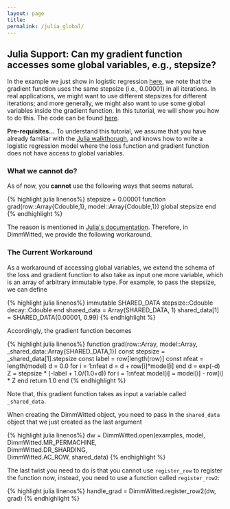 ```yaml
---
layout: page
title: 
permalink: /julia_global/
---
```


## Julia Support: Can my gradient function accesses some global variables, e.g., stepsize?

In the example we just show in logistic regression [here](/dw/julia/), we note
that the gradient function uses the same stepsize (i.e., 0.00001) in all
iterations. In real applications, we might want to use different
stepsizes for different iterations; and more generally, we might also want
to use some global variables inside the gradient function.
In this tutorial, we will show you how to do this. The code can be found
[here](https://github.com/zhangce/dw/blob/master/examples/julia_lr_shareddata.jl).

**Pre-requisites...** To understand this tutorial, we assume that you have
already familiar with the [Julia walkthorugh](/dw/julia/), and knows how to
write a logistic regression model where the loss function and gradient function
does not have access to global variables.

### What we cannot do?

As of now, you **cannot** use the following ways that
seems natural.

{% highlight julia linenos%}
stepsize = 0.00001
function grad(row::Array{Cdouble,1}, model::Array{Cdouble,1})
  global stepsize
end
{% endhighlight %}

The reason is mentioned in [Julia's documentation](http://julia.readthedocs.org/en/latest/manual/calling-c-and-fortran-code/#accessing-global-variables). Therefore, in DimmWitted,
we provide the following workaround.

### The Current Workaround

As a workaround of accessing global variables, we extend the schema
of the loss and gradient function to also take as input one more
variable, which is an array of arbitrary immutable type.
For example, to pass the stepsize, we can define

{% highlight julia linenos%}
immutable SHARED_DATA
	stepsize::Cdouble
	decay::Cdouble
end
shared_data = Array(SHARED_DATA, 1)
shared_data[1] = SHARED_DATA(0.00001, 0.99)
{% endhighlight %}

Accordingly, the gradient function becomes

{% highlight julia linenos%}
function grad(row::Array, model::Array, _shared_data::Array{SHARED_DATA,1})
	const stepsize = _shared_data[1].stepsize
	const label = row[length(row)]
	const nfeat = length(model)
	d = 0.0
	for i = 1:nfeat
		d = d + row[i]*model[i]
	end
	d = exp(-d)
	Z = stepsize * (-label + 1.0/(1.0+d))
  	for i = 1:nfeat
  		model[i] = model[i] - row[i] * Z
  	end
	return 1.0
end
{% endhighlight %}

Note that, this gradient function takes as input 
a variable called `_shared_data`.

When creating the DimmWitted object, you need to pass
in the `shared_data` object that we just created as
the last argument

{% highlight julia linenos%}
dw = DimmWitted.open(examples, model, 
                DimmWitted.MR_PERMACHINE,    
                DimmWitted.DR_SHARDING,      
                DimmWitted.AC_ROW, shared_data)
{% endhighlight %}


The last twist you need to do is that you cannot
use `register_row` to register the function now,
instead, you need to use a function called
`register_row2`:

{% highlight julia linenos%}
handle_grad = DimmWitted.register_row2(dw, grad)
{% endhighlight %}
















